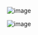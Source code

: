 
![image](https://github.com/user-attachments/assets/9619940e-a648-4164-9a8c-844b21665786)

![image](https://github.com/user-attachments/assets/510e321b-b965-4c65-a083-edca03381c32)

